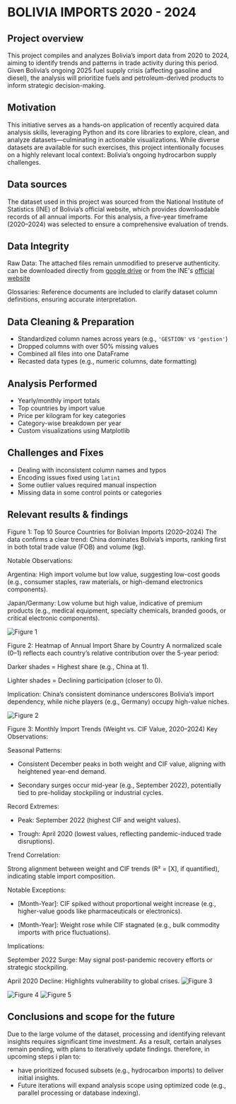 # BOLIVIA IMPORTS 2020 - 2024

## Project overview

This project compiles and analyzes Bolivia’s import data from 2020 to 2024, aiming to identify trends and patterns in trade activity during this period. Given Bolivia’s ongoing 2025 fuel
supply crisis (affecting gasoline and diesel), the analysis will prioritize fuels and petroleum-derived products to inform strategic decision-making.

## Motivation

This initiative serves as a hands-on application of recently acquired data analysis skills, leveraging Python and its core libraries to explore, clean, and analyze datasets—culminating in
actionable visualizations. While diverse datasets are available for such exercises, this project intentionally focuses on a highly relevant local context: Bolivia’s ongoing hydrocarbon supply challenges.

## Data sources

The dataset used in this project was sourced from the National Institute of Statistics (INE) of Bolivia’s official website, which provides downloadable records of all annual imports. For this analysis, a five-year 
timeframe (2020–2024) was selected to ensure a comprehensive evaluation of trends.

## Data Integrity

Raw Data: The attached files remain unmodified to preserve authenticity. can be downloaded directly from [google drive](https://drive.google.com/drive/folders/1ZyQwvj8LbbPERFtpeOxyWgB0_CtvRw0A?usp=drive_link) or from the INE's [official website](http://web2.ine.gob.bo:8081/IneComex/BasesComex.aspx)

Glossaries: Reference documents are included to clarify dataset column definitions, ensuring accurate interpretation.

## Data Cleaning & Preparation

- Standardized column names across years (e.g., `'GESTION'` vs `'gestion'`)
- Dropped columns with over 50% missing values
- Combined all files into one DataFrame
- Recasted data types (e.g., numeric columns, date formatting)

## Analysis Performed

- Yearly/monthly import totals
- Top countries by import value
- Price per kilogram for key categories
- Category-wise breakdown per year
- Custom visualizations using Matplotlib

## Challenges and Fixes

- Dealing with inconsistent column names and typos
- Encoding issues fixed using `latin1`
- Some outlier values required manual inspection
- Missing data in some control points or categories

## Relevant results & findings 

Figure 1: Top 10 Source Countries for Bolivian Imports (2020–2024)
The data confirms a clear trend: China dominates Bolivia’s imports, ranking first in both total trade value (FOB) and volume (kg).

Notable Observations:

Argentina: High import volume but low value, suggesting low-cost goods (e.g., consumer staples, raw materials, or high-demand electronics components).

Japan/Germany: Low volume but high value, indicative of premium products (e.g., medical equipment, specialty chemicals, branded goods, or critical electronic components).

![Figure 1](images/top_10_countries.png)

Figure 2: Heatmap of Annual Import Share by Country
A normalized scale (0–1) reflects each country’s relative contribution over the 5-year period:

Darker shades = Highest share (e.g., China at 1).

Lighter shades = Declining participation (closer to 0).

Implication: China’s consistent dominance underscores Bolivia’s import dependency, while niche players (e.g., Germany) occupy high-value niches.

![Figure 2](images/heat_map.png)

Figure 3: Monthly Import Trends (Weight vs. CIF Value, 2020–2024)
Key Observations:

Seasonal Patterns:

- Consistent December peaks in both weight and CIF value, aligning with heightened year-end demand.

- Secondary surges occur mid-year (e.g., September 2022), potentially tied to pre-holiday stockpiling or industrial cycles.

Record Extremes:

- Peak: September 2022 (highest CIF and weight values).

- Trough: April 2020 (lowest values, reflecting pandemic-induced trade disruptions).

Trend Correlation:

Strong alignment between weight and CIF trends (R² = [X], if quantified), indicating stable import composition.

Notable Exceptions:

- [Month-Year]: CIF spiked without proportional weight increase (e.g., higher-value goods like pharmaceuticals or electronics).

- [Month-Year]: Weight rose while CIF stagnated (e.g., bulk commodity imports with price fluctuations).

Implications:

September 2022 Surge: May signal post-pandemic recovery efforts or strategic stockpiling.

April 2020 Decline: Highlights vulnerability to global crises. 
![Figure 3](images/monthly_trends.png)


![Figure 4](images/diesel_by_FOB_ch.png)
![Figure 5](images/diesel_by_weight_ch.png)

## Conclusions and scope for the future

Due to the large volume of the dataset, processing and identifying relevant insights requires significant time investment. As a result, certain analyses remain pending, with plans to iteratively update findings.
therefore, in upcoming steps i plan to:
- have prioritized focused subsets (e.g., hydrocarbon imports) to deliver initial insights.
- Future iterations will expand analysis scope using optimized code (e.g., parallel processing or database indexing).


